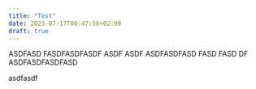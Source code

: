 ```yaml
---
title: "Test"
date: 2023-07-17T00:47:56+02:00
draft: true
---
```

ASDFASD
FASDFASDFASDF
ASDF
ASDF
ASDFASDFASD
FASD
FASD
DF
ASDFASDFASDFASD





asdfasdf

